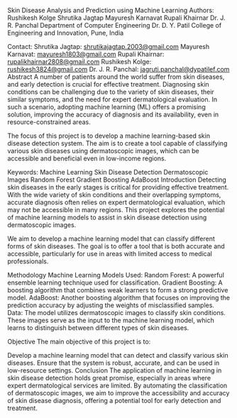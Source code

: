 Skin Disease Analysis and Prediction using Machine Learning
Authors:
Rushikesh Kolge
Shrutika Jagtap
Mayuresh Karnavat
Rupali Khairnar
Dr. J. R. Panchal
Department of Computer Engineering
Dr. D. Y. Patil College of Engineering and Innovation, Pune, India

Contact:
Shrutika Jagtap: shrutikajagtap.2003@gmail.com
Mayuresh Karnavat: mayuresh1803@gmail.com
Rupali Khairnar: rupalikhairnar2808@gmail.com
Rushikesh Kolge: rushikesh3824@gmail.com
Dr. J. R. Panchal: jagruti.panchal@dypatilef.com
Abstract
A number of patients around the world suffer from skin diseases, and early detection is crucial for effective treatment. Diagnosing skin conditions can be challenging due to the variety of skin diseases, their similar symptoms, and the need for expert dermatological evaluation. In such a scenario, adopting machine learning (ML) offers a promising solution, improving the accuracy of diagnosis and its availability, even in resource-constrained areas.

The focus of this project is to develop a machine learning-based skin disease detection system. The aim is to create a tool capable of classifying various skin diseases using dermatoscopic images, which can be accessible and beneficial even in low-income regions.

Keywords:
Machine Learning
Skin Disease Detection
Dermatoscopic Images
Random Forest
Gradient Boosting
AdaBoost
Introduction
Detecting skin diseases in the early stages is critical for providing effective treatment. With the wide variety of skin conditions and their overlapping symptoms, accurate diagnosis often relies on expert dermatological evaluation, which may not be accessible in many regions. This project explores the potential of machine learning models to assist in skin disease detection using dermatoscopic images.

We aim to develop a machine learning model that can classify different forms of skin diseases. The goal is to offer a tool that is both accurate and accessible, particularly for use in areas with limited access to medical professionals.

Methodology
Machine Learning Models Used:
Random Forest: A powerful ensemble learning technique used for classification.
Gradient Boosting: A boosting algorithm that combines weak learners to form a strong predictive model.
AdaBoost: Another boosting algorithm that focuses on improving the prediction accuracy by adjusting the weights of misclassified samples.
Data:
The model utilizes dermatoscopic images to classify skin conditions. These images serve as the input to the machine learning model, which learns to distinguish between different types of skin diseases.

Objective
The main objective of this project is to:

Develop a machine learning model that can detect and classify various skin diseases.
Ensure that the system is robust, accurate, and can be used in low-resource settings.
Conclusion
The application of machine learning in skin disease detection holds great promise, especially in areas where expert dermatological services are limited. By automating the classification of dermatoscopic images, we aim to improve the accessibility and accuracy of skin disease diagnosis, offering a potential tool for early detection and treatment.
